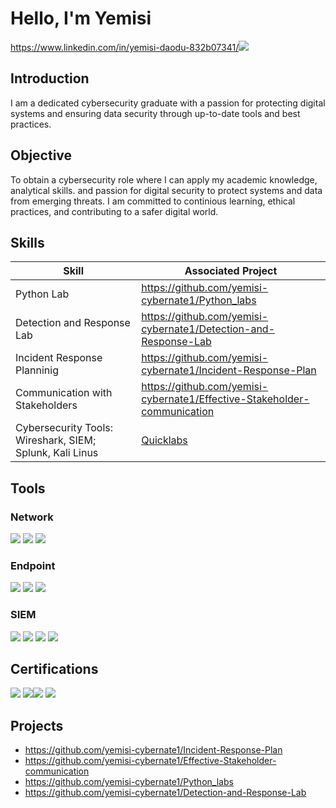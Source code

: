 # Hello, I'm Yemisi
https://www.linkedin.com/in/yemisi-daodu-832b07341/<img src="https://img.shields.io/badge/-LinkedIn-0072b1?&style=for-the-badge&logo=linkedin&logoColor=white" /></a>

## Introduction
I am a dedicated cybersecurity graduate with a passion for protecting digital systems and ensuring data security through up-to-date tools and best practices.

## Objective

To obtain a cybersecurity role where I can apply my academic knowledge, analytical skills. and passion for digital security to protect systems and data from emerging threats. I am committed to continious learning, ethical practices, and contributing to a safer digital world.

## Skills

| Skill                                         | Associated Project         |
|-----------------------------------------------|----------------------------|
| Python Lab        |https://github.com/yemisi-cybernate1/Python_labs
| Detection and Response Lab                    |https://github.com/yemisi-cybernate1/Detection-and-Response-Lab
| Incident Response Planninig                   |https://github.com/yemisi-cybernate1/Incident-Response-Plan
| Communication with Stakeholders       |https://github.com/yemisi-cybernate1/Effective-Stakeholder-communication
| Cybersecurity Tools: Wireshark, SIEM; Splunk, Kali Linus | <a href="https://google.com">Quicklabs</a> |

## Tools

### Network
<div>
    <img src="https://img.shields.io/badge/-Wireshark-1679A7?&style=for-the-badge&logo=Wireshark&logoColor=white" />
    <img src="https://img.shields.io/badge/-Suricata-EF3B2D?&style=for-the-badge&logo=Suricata&logoColor=white" />
    <img src="https://img.shields.io/badge/-Burp_Suite-FF7139?&style=for-the-badge&logo=Burp-Suite&logoColor=white" />

</div>

### Endpoint
<div>
    <img src="https://img.shields.io/badge/-Microsoft_Defender_for_Endpoint-00A4EF?&style=for-the-badge&logo=Microsoft&logoColor=white" />
    <img src="https://img.shields.io/badge/-Path_Management_Tools-4B275F?&style=for-the-badge&logo=Windows&logoColor=white" />
    <img src="https://img.shields.io/badge/-Application_Control_Tools-4B275F?&style=for-the-badge&logo=Windows&logoColor=white" />


### SIEM
<div>
    <img src="https://img.shields.io/badge/-Google_Chronicle-4285F4?&style=for-the-badge&logo=Google&logoColor=white" />
    <img src="https://img.shields.io/badge/-Splunk_Enterprise-000000?&style=for-the-badge&logo=Splunk&logoColor=white" />
    <img src="https://img.shields.io/badge/-Splunk_Cloud-000000?&style=for-the-badge&logo=Splunk&logoColor=white" />
    <img src="https://img.shields.io/badge/-SOAR-0078D4?&style=for-the-badge&logo=Microsoft&logoColor=white" />

    

</div>

## Certifications

<div>
<img src="https://img.shields.io/badge/-Google_Cybersecurity_Certificate-4285F4?&style=for-the-badge&logo=Google&logoColor=white" />
<img src="https://img.shields.io/badge/-A%2B-4D4D4D?&style=for-the-badge&logo=CompTIA&logoColor=white" /><img src="https://img.shields.io/badge/-Create_Chart_Dashboard_using_Microsoft-0078D4?&style=for-the-badge&logo=Microsoft&logoColor=white" />
<img src="https://img.shields.io/badge/-Introduction_to_Microsoft_Excel-217346?&style=for-the-badge&logo=Microsoft%20Excel&logoColor=white" />
  
## Projects
- https://github.com/yemisi-cybernate1/Incident-Response-Plan
- https://github.com/yemisi-cybernate1/Effective-Stakeholder-communication
- https://github.com/yemisi-cybernate1/Python_labs
- https://github.com/yemisi-cybernate1/Detection-and-Response-Lab
